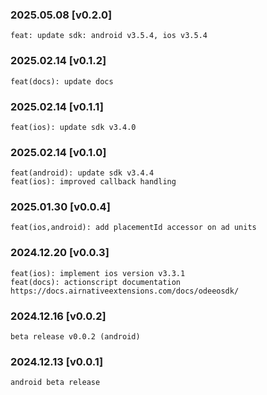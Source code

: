 ### 2025.05.08 [v0.2.0]

```
feat: update sdk: android v3.5.4, ios v3.5.4
```

### 2025.02.14 [v0.1.2]

```
feat(docs): update docs
```

### 2025.02.14 [v0.1.1]

```
feat(ios): update sdk v3.4.0
```

### 2025.02.14 [v0.1.0]

```
feat(android): update sdk v3.4.4
feat(ios): improved callback handling
```

### 2025.01.30 [v0.0.4]

```
feat(ios,android): add placementId accessor on ad units
```

### 2024.12.20 [v0.0.3]

```
feat(ios): implement ios version v3.3.1
feat(docs): actionscript documentation https://docs.airnativeextensions.com/docs/odeeosdk/
```

### 2024.12.16 [v0.0.2]

```
beta release v0.0.2 (android)
```

### 2024.12.13 [v0.0.1]

```
android beta release
```

